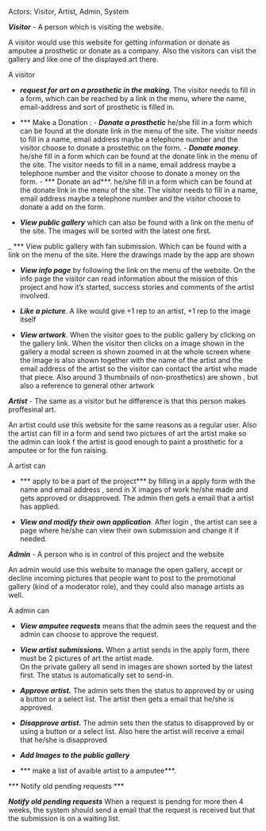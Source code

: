 Actors: Visitor, Artist, Admin, System 

***Visitor*** - A person which is visiting the website. 

A visitor would use this website for getting information or donate as amputee a prosthetic or donate as a company. 
Also the visitors can visit the gallery and like one of the displayed art there.

A visitor 
- ***request for art on a prosthetic in the making***. The visitor needs to fill in a form, which can be reached by a link in the menu,  where the name, email-address and sort of prosthetic is filled in. 

- *** Make a Donation : 
        - ***Donate a prosthetic*** he/she fill in a form which can be found at the donate link in the menu of the site. The visitor needs to fill in a name, email address
             maybe a telephone number and the visitor choose to donate a prostethic on the form.
        - ***Donate money***. he/she fill in a form which can be found at the donate link in the menu of the site. The visitor needs to fill in a name, email address
             maybe a telephone number and the visitor choose to donate a money on the form.
        - *** Donate an ad***. he/she fill in a form which can be found at the donate link in the menu of the site. The visitor needs to fill in a name, email address
              maybe a telephone number and the visitor choose to donate a add on the form.


- ***View public gallery*** which can also be found with a link on the menu of the site. The images will be sorted with the latest one first. 

_ *** View public gallery with fan submission. Which can be found with a link on the menu of the site. Here the drawings made by the app are shown

- ***View info page*** by following the link on the menu of the website. On the info page the visitor can read information about the mission of this project and how it’s started, 
  success stories and comments of the artist involved. 

- ***Like a picture***. A like would give +1 rep to an artist, +1 rep to the image itself 

- ***View artwork***. When the visitor goes to the public gallery by clicking on the gallery link. When the visitor then clicks on a image shown in the gallery a modal screen is shown zoomed 
  in at the whole screen where the image is also shown together with the name of the artist and the email address of the artist so the visitor can contact the artist who made that piece. 
  Also  around 3 thumbnails of non-prosthetics) are shown , but also a reference to general other artwork

***Artist*** - The same as a visitor but he difference is that this person makes proffesinal art. 

An artist could use this website for the same reasons as a regular user. Also the artist can fill in a form and 
send two pictures of art the artist make so the admin can look f the artist is good enough to paint a prosthetic for a amputee or for the fun raising. 

A artist can
-  *** apply to be a part of the project*** by filling in a apply form with the name and email address , send in X images of work he/she made and gets approved or disapproved. 
   The admin then gets a email that a artist has applied. 

- ***View and modify their own application***.  After login , the artist can see a page where he/she can view their own submission and change it if needed. 

***Admin*** - A person who is in control of this project and the website

An admin would use this website to manage the open gallery, accept  or decline incoming pictures that people want to post to the promotional gallery (kind of a moderator role), and they could also manage artists as well.

A admin can 

- ***View amputee requests*** means that  the admin sees the request and the admin can choose to approve the request.

- ***View artist submissions.*** When a artist sends in the apply form, there must be 2 pictures of art the artist made.  
  On the private gallery all send in images are shown sorted by the latest first. The status is automatically set to send-in. 

- ***Approve  artist.*** The admin sets then the status to approved by or using a button or a select list. The artist then gets a email that he/she is approved. 

- ***Disapprove artist.***  The admin sets then the status to disapproved by or using a button or a select list. Also here the artist will receive a email that he/she is disapproved

- ***Add Images to the public gallery*** 

- *** make a list of avaible artist to a amputee***. 

*** Notify old pending requests *** 

***Notify old pending requests*** When a request is pendng for more then  4 weeks, the system should send a email that the request is received but that the submission is on a waiting list. 